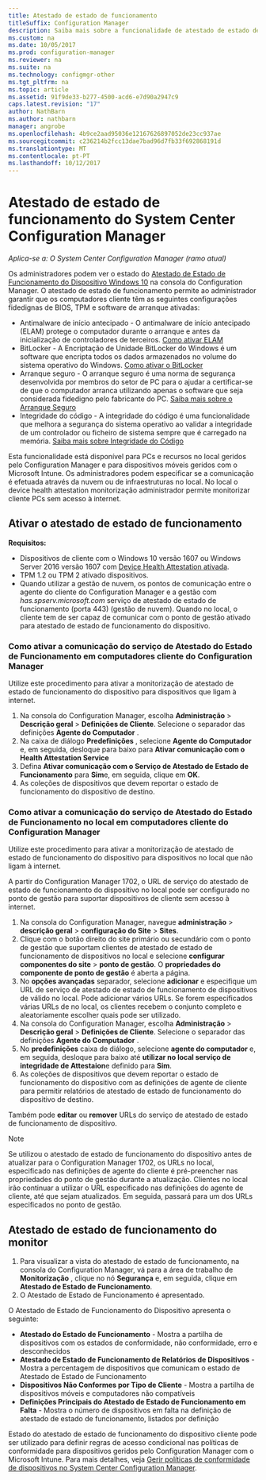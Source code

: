 ```yaml
---
title: Atestado de estado de funcionamento
titleSuffix: Configuration Manager
description: Saiba mais sobre a funcionalidade de atestado de estado de funcionamento do dispositivo podem ser visualizada na consola do Configuration Manager.
ms.custom: na
ms.date: 10/05/2017
ms.prod: configuration-manager
ms.reviewer: na
ms.suite: na
ms.technology: configmgr-other
ms.tgt_pltfrm: na
ms.topic: article
ms.assetid: 91f9de33-b277-4500-acd6-e7d90a2947c9
caps.latest.revision: "17"
author: NathBarn
ms.author: nathbarn
manager: angrobe
ms.openlocfilehash: 4b9ce2aad95036e12167626897052de23cc937ae
ms.sourcegitcommit: c236214b2fcc13dae7bad96d7fb33f692868191d
ms.translationtype: MT
ms.contentlocale: pt-PT
ms.lasthandoff: 10/12/2017
---
```

# <a name="health-attestation-for-system-center-configuration-manager"></a>Atestado de estado de funcionamento do System Center Configuration Manager

*Aplica-se a: O System Center Configuration Manager (ramo atual)*

Os administradores podem ver o estado do [Atestado de Estado de Funcionamento do Dispositivo Windows 10](https://technet.microsoft.com/library/mt592023.aspx) na consola do Configuration Manager.  O atestado de estado de funcionamento permite ao administrador garantir que os computadores cliente têm as seguintes configurações fidedignas de BIOS, TPM e software de arranque ativadas:  

-   Antimalware de início antecipado - O antimalware de início antecipado (ELAM) protege o computador durante o arranque e antes da inicialização de controladores de terceiros. [Como ativar ELAM](https://gallery.technet.microsoft.com/How-to-turn-on-Early-84552ec5)  
-   BitLocker - A Encriptação de Unidade BitLocker do Windows é um software que encripta todos os dados armazenados no volume do sistema operativo do Windows.  [Como ativar o BitLocker](https://gallery.technet.microsoft.com/How-to-turn-on-BitLocker-34294d3d)  
-   Arranque seguro - O arranque seguro é uma norma de segurança desenvolvida por membros do setor de PC para o ajudar a certificar-se de que o computador arranca utilizando apenas o software que seja considerada fidedigno pelo fabricante do PC. [Saiba mais sobre o Arranque Seguro](https://technet.microsoft.com/library/hh824987.aspx)  
-   Integridade do código - A integridade do código é uma funcionalidade que melhora a segurança do sistema operativo ao validar a integridade de um controlador ou ficheiro de sistema sempre que é carregado na memória. [Saiba mais sobre Integridade do Código](https://technet.microsoft.com/library/dd348642.aspx)  

Esta funcionalidade está disponível para PCs e recursos no local geridos pelo Configuration Manager e para dispositivos móveis geridos com o Microsoft Intune. Os administradores podem especificar se a comunicação é efetuada através da nuvem ou de infraestruturas no local. No local o device health attestation monitorização administrador permite monitorizar cliente PCs sem acesso à internet.

## <a name="enable-health-attestation"></a>Ativar o atestado de estado de funcionamento

 **Requisitos:**  

-   Dispositivos de cliente com o Windows 10 versão 1607 ou Windows Server 2016 versão 1607 com [Device Health Attestation ativada](https://technet.microsoft.com/windows-server-docs/security/device-health-attestation).
-   TPM 1.2 ou TPM 2 ativado dispositivos.
-   Quando utilizar a gestão de nuvem, os pontos de comunicação entre o agente do cliente do Configuration Manager e a gestão com *has.spserv.microsoft.com* serviço de atestado de estado de funcionamento (porta 443) (gestão de nuvem). Quando no local, o cliente tem de ser capaz de comunicar com o ponto de gestão ativado para atestado de estado de funcionamento do dispositivo.

### <a name="how-to-enable-health-attestation-service-communication-on-configuration-manager-client-computers"></a>Como ativar a comunicação do serviço de Atestado do Estado de Funcionamento em computadores cliente do Configuration Manager

Utilize este procedimento para ativar a monitorização de atestado de estado de funcionamento do dispositivo para dispositivos que ligam à internet.

1.  Na consola do Configuration Manager, escolha **Administração** > **Descrição geral** > **Definições de Cliente**.  Selecione o separador das definições **Agente do Computador** .  
2.  Na caixa de diálogo **Predefinições** , selecione **Agente do Computador** e, em seguida, desloque para baixo para **Ativar comunicação com o Health Attestation Service**  
3.  Defina **Ativar comunicação com o Serviço de Atestado de Estado de Funcionamento** para **Sim**e, em seguida, clique em **OK**.  
4. As coleções de dispositivos que devem reportar o estado de funcionamento do dispositivo de destino.

### <a name="how-to-enable-on-premises-health-attestation-service-communication-on-configuration-manager-client-computers"></a>Como ativar a comunicação do serviço de Atestado do Estado de Funcionamento no local em computadores cliente do Configuration Manager
Utilize este procedimento para ativar a monitorização de atestado de estado de funcionamento do dispositivo para dispositivos no local que não ligam à internet.

A partir do Configuration Manager 1702, o URL de serviço do atestado de estado de funcionamento do dispositivo no local pode ser configurado no ponto de gestão para suportar dispositivos de cliente sem acesso à internet.

1. Na consola do Configuration Manager, navegue **administração** > **descrição geral** > **configuração do Site** > **Sites**.
2. Clique com o botão direito do site primário ou secundário com o ponto de gestão que suportam clientes de atestado de estado de funcionamento de dispositivos no local e selecione **configurar componentes do site** > **ponto de gestão**. O **propriedades do componente de ponto de gestão** é aberta a página.
3. No **opções avançadas** separador, selecione **adicionar** e especifique um URL de serviço de atestado de estado de funcionamento de dispositivos de válido no local. Pode adicionar vários URLs. Se forem especificados várias URLs de no local, os clientes recebem o conjunto completo e aleatoriamente escolher quais pode ser utilizado.
4.  Na consola do Configuration Manager, escolha **Administração** > **Descrição geral** > **Definições de Cliente**.  Selecione o separador das definições **Agente do Computador** .  
5.  No **predefinições** caixa de diálogo, selecione **agente do computador** e, em seguida, desloque para baixo até **utilizar no local serviço de integridade de Attestaion**e definido para **Sim**.
6. As coleções de dispositivos que devem reportar o estado de funcionamento do dispositivo com as definições de agente de cliente para permitir relatórios de atestado de estado de funcionamento do dispositivo de destino.

Também pode **editar** ou **remover** URLs do serviço de atestado de estado de funcionamento de dispositivo.

> [!NOTE]
> Se utilizou o atestado de estado de funcionamento do dispositivo antes de atualizar para o Configuration Manager 1702, os URLs no local, especificado nas definições de agente do cliente é pré-preencher nas propriedades do ponto de gestão durante a atualização. Clientes no local irão continuar a utilizar o URL especificado nas definições do agente de cliente, até que sejam atualizados. Em seguida, passará para um dos URLs especificados no ponto de gestão.

## <a name="monitor-device-health-attestation"></a>Atestado de estado de funcionamento do monitor

1.  Para visualizar a vista do atestado de estado de funcionamento, na consola do Configuration Manager, vá para a área de trabalho de **Monitorização** , clique no nó **Segurança** e, em seguida, clique em **Atestado de Estado de Funcionamento**.  
2.  O Atestado de Estado de Funcionamento é apresentado.  

O Atestado de Estado de Funcionamento do Dispositivo apresenta o seguinte:  

-   **Atestado do Estado de Funcionamento** - Mostra a partilha de dispositivos com os estados de conformidade, não conformidade, erro e desconhecidos  
-   **Atestado de Estado de Funcionamento de Relatórios de Dispositivos** - Mostra a percentagem de dispositivos que comunicam o estado de Atestado de Estado de Funcionamento  
-   **Dispositivos Não Conformes por Tipo de Cliente** - Mostra a partilha de dispositivos móveis e computadores não compatíveis  
-   **Definições Principais do Atestado de Estado de Funcionamento em Falta** - Mostra o número de dispositivos em falta na definição de atestado de estado de funcionamento, listados por definição

Estado do atestado de estado de funcionamento do dispositivo cliente pode ser utilizado para definir regras de acesso condicional nas políticas de conformidade para dispositivos geridos pelo Configuration Manager com o Microsoft Intune. Para mais detalhes, veja [Gerir políticas de conformidade de dispositivos no System Center Configuration Manager](/sccm/protect/deploy-use/device-compliance-policies).  
